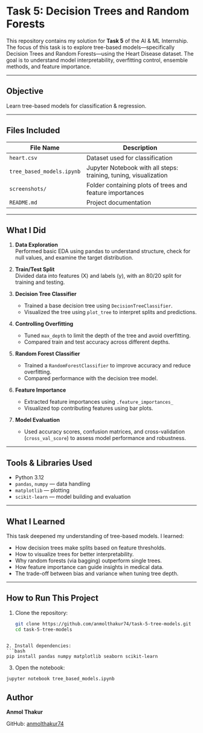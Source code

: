 # Task 5: Decision Trees and Random Forests

This repository contains my solution for **Task 5** of the AI & ML Internship. The focus of this task is to explore tree-based models—specifically Decision Trees and Random Forests—using the Heart Disease dataset. The goal is to understand model interpretability, overfitting control, ensemble methods, and feature importance.

---

## Objective

Learn tree-based models for classification & regression.

---

## Files Included

| File Name                  | Description                                                      |
|---------------------------|------------------------------------------------------------------|
| `heart.csv`               | Dataset used for classification                                  |
| `tree_based_models.ipynb` | Jupyter Notebook with all steps: training, tuning, visualization |
| `screenshots/`            | Folder containing plots of trees and feature importances         |
| `README.md`               | Project documentation                                            |

---

## What I Did

1. **Data Exploration**  
   Performed basic EDA using pandas to understand structure, check for null values, and examine the target distribution.

2. **Train/Test Split**  
   Divided data into features (X) and labels (y), with an 80/20 split for training and testing.

3. **Decision Tree Classifier**  
   - Trained a base decision tree using `DecisionTreeClassifier`.  
   - Visualized the tree using `plot_tree` to interpret splits and predictions.

4. **Controlling Overfitting**  
   - Tuned `max_depth` to limit the depth of the tree and avoid overfitting.  
   - Compared train and test accuracy across different depths.

5. **Random Forest Classifier**  
   - Trained a `RandomForestClassifier` to improve accuracy and reduce overfitting.  
   - Compared performance with the decision tree model.

6. **Feature Importance**  
   - Extracted feature importances using `.feature_importances_`  
   - Visualized top contributing features using bar plots.

7. **Model Evaluation**  
   - Used accuracy scores, confusion matrices, and cross-validation (`cross_val_score`) to assess model performance and robustness.

---

## Tools & Libraries Used

- Python 3.12  
- `pandas`, `numpy` — data handling  
- `matplotlib` — plotting  
- `scikit-learn` — model building and evaluation

---

## What I Learned

This task deepened my understanding of tree-based models. I learned:
- How decision trees make splits based on feature thresholds.
- How to visualize trees for better interpretability.
- Why random forests (via bagging) outperform single trees.
- How feature importance can guide insights in medical data.
- The trade-off between bias and variance when tuning tree depth.

---

## How to Run This Project

1. Clone the repository:
   ```bash
   git clone https://github.com/anmolthakur74/task-5-tree-models.git
   cd task-5-tree-models
  ```

2. Install dependencies:
  ```bash
  pip install pandas numpy matplotlib seaborn scikit-learn
  ```

3. Open the notebook:
  ```bash
  jupyter notebook tree_based_models.ipynb
  ```

## Author

**Anmol Thakur**

GitHub: [anmolthakur74](https://github.com/anmolthakur74)
